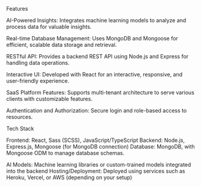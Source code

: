 Features

AI-Powered Insights: Integrates machine learning models to analyze and process data for valuable insights.

Real-time Database Management: Uses MongoDB and Mongoose for efficient, scalable data storage and retrieval.

RESTful API: Provides a backend REST API using Node.js and Express for handling data operations.

Interactive UI: Developed with React for an interactive, responsive, and user-friendly experience.

SaaS Platform Features: Supports multi-tenant architecture to serve various clients with customizable features.

Authentication and Authorization: Secure login and role-based access to resources.

Tech Stack

Frontend: React, Sass (SCSS), JavaScript/TypeScript Backend: Node.js, Express.js, Mongoose (for MongoDB connection) Database: MongoDB, with Mongoose ODM to manage database schemas.

AI Models: Machine learning libraries or custom-trained models integrated into the backend Hosting/Deployment: Deployed using services such as Heroku, Vercel, or AWS (depending on your setup)
